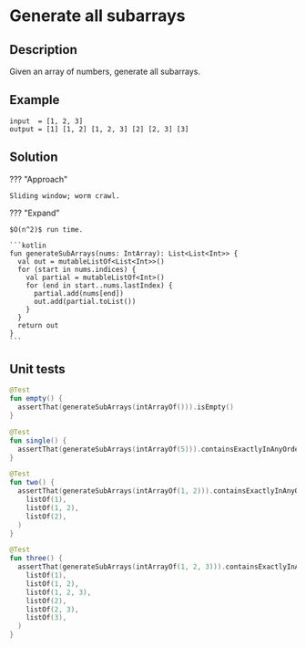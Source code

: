 # Generate all subarrays

## Description

Given an array of numbers, generate all subarrays.

## Example

```
input  = [1, 2, 3]
output = [1] [1, 2] [1, 2, 3] [2] [2, 3] [3]
```

## Solution

??? "Approach"

    Sliding window; worm crawl.

??? "Expand"

    $O(n^2)$ run time.

    ```kotlin
    fun generateSubArrays(nums: IntArray): List<List<Int>> {
      val out = mutableListOf<List<Int>>()
      for (start in nums.indices) {
        val partial = mutableListOf<Int>()
        for (end in start..nums.lastIndex) {
          partial.add(nums[end])
          out.add(partial.toList())
        }
      }
      return out
    }
    ```

## Unit tests

```kotlin
@Test
fun empty() {
  assertThat(generateSubArrays(intArrayOf())).isEmpty()
}

@Test
fun single() {
  assertThat(generateSubArrays(intArrayOf(5))).containsExactlyInAnyOrder(listOf(5))
}

@Test
fun two() {
  assertThat(generateSubArrays(intArrayOf(1, 2))).containsExactlyInAnyOrder(
    listOf(1),
    listOf(1, 2),
    listOf(2),
  )
}

@Test
fun three() {
  assertThat(generateSubArrays(intArrayOf(1, 2, 3))).containsExactlyInAnyOrder(
    listOf(1),
    listOf(1, 2),
    listOf(1, 2, 3),
    listOf(2),
    listOf(2, 3),
    listOf(3),
  )
}
```



